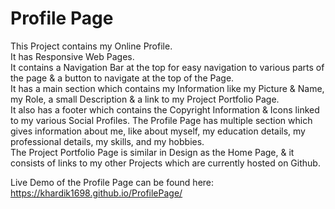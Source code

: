 # Profile Page

This Project contains my Online Profile.\
It has Responsive Web Pages.\
It contains a Navigation Bar at the top for easy navigation to various parts of the page & a button to navigate at the top of the Page.\
It has a main section which contains my Information like my Picture & Name, my Role, a small Description & a link to my Project Portfolio Page.\
It also has a footer which contains the Copyright Information & Icons linked to my various Social Profiles.
The Profile Page has multiple section which gives information about me, like about myself, my education details, my professional details, my skills, and my hobbies.\
The Project Portfolio Page is similar in Design as the Home Page, & it consists of links to my other Projects which are currently hosted on Github.

Live Demo of the Profile Page can be found here:\
https://khardik1698.github.io/ProfilePage/
